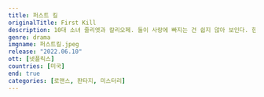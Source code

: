```yaml
---
title: 퍼스트 킬
originalTitle: First Kill
description: 10대 소녀 줄리엣과 칼리오페. 둘이 사랑에 빠지는 건 쉽지 않아 보인다. 한 명은 뱀파이어, 다른 하나는 뱀파이어 사냥꾼이니까. 게다가 둘 다 첫 사냥을 치러야 하기에.
genre: drama
imgname: 퍼스트킬.jpeg
release: "2022.06.10"
ott: [넷플릭스]
countries: [미국]
end: true
categories: [로맨스, 판타지, 미스터리]
---
```


